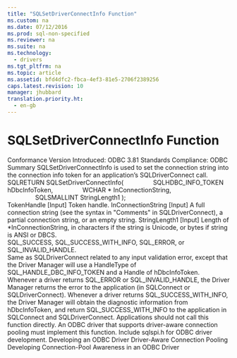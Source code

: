 ```yaml
---
title: "SQLSetDriverConnectInfo Function"
ms.custom: na
ms.date: 07/12/2016
ms.prod: sql-non-specified
ms.reviewer: na
ms.suite: na
ms.technology: 
  - drivers
ms.tgt_pltfrm: na
ms.topic: article
ms.assetid: bfd4dfc2-fbca-4ef3-81e5-2706f2389256
caps.latest.revision: 10
manager: jhubbard
translation.priority.ht: 
  - en-gb
---
```

# SQLSetDriverConnectInfo Function
<?xml version="1.0" encoding="utf-8"?>
<developerReferenceWithSyntaxDocument xmlns="http://ddue.schemas.microsoft.com/authoring/2003/5" xmlns:xlink="http://www.w3.org/1999/xlink" xmlns:xsi="http://www.w3.org/2001/XMLSchema-instance" xsi:schemaLocation="http://ddue.schemas.microsoft.com/authoring/2003/5 http://dduestorage.blob.core.windows.net/ddueschema/developer.xsd">
  <introduction>
    <definitionTable>
      <definedTerm>
        <legacyBold>Conformance</legacyBold>
      </definedTerm>
      <definition>
        <para>Version Introduced: ODBC 3.81 Standards Compliance: ODBC</para>
      </definition>
      <definedTerm>
        <legacyBold>Summary</legacyBold>
      </definedTerm>
      <definition>
        <para>
          <legacyBold>SQLSetDriverConnectInfo</legacyBold> is used to set the connection string into the connection info token for an application’s <legacyBold>SQLDriverConnect</legacyBold> call.</para>
      </definition>
    </definitionTable>
  </introduction>
  <syntaxSection>
    <legacySyntax>SQLRETURN SQLSetDriverConnectInfo(
                SQLHDBC_INFO_TOKEN   <parameterReference>hDbcInfoToken</parameterReference>,
                WCHAR *              <parameterReference>InConnectionString</parameterReference>,
                SQLSMALLINT          <parameterReference>StringLength1</parameterReference> );</legacySyntax>
  </syntaxSection>
  <section>
    <title>Arguments</title>
    <content>
      <definitionTable>
        <definedTerm>
          <legacyItalic>TokenHandle</legacyItalic>
        </definedTerm>
        <definition>
          <para>[Input] Token handle.</para>
        </definition>
        <definedTerm>
          <legacyItalic>InConnectionString</legacyItalic>
        </definedTerm>
        <definition>
          <para>[Input] A full connection string (see the syntax in "Comments" in <legacyLink xlink:href="e299be1d-5c74-4ede-b6a3-430eb189134f">SQLDriverConnect</legacyLink>), a partial connection string, or an empty string.</para>
        </definition>
        <definedTerm>
          <legacyItalic>StringLength1</legacyItalic>
        </definedTerm>
        <definition>
          <para>[Input] Length of *<parameterReference>InConnectionString</parameterReference>, in characters if the string is Unicode, or bytes if string is ANSI or DBCS.</para>
        </definition>
      </definitionTable>
    </content>
  </section>
  <section>
    <title>Returns</title>
    <content>
      <para>SQL_SUCCESS, SQL_SUCCESS_WITH_INFO, SQL_ERROR, or SQL_INVALID_HANDLE.</para>
    </content>
  </section>
  <section>
    <title>Diagnostics</title>
    <content>
      <para>Same as <legacyLink xlink:href="e299be1d-5c74-4ede-b6a3-430eb189134f">SQLDriverConnect</legacyLink> related to any input validation error, except that the Driver Manager will use a <legacyBold>HandleType</legacyBold> of SQL_HANDLE_DBC_INFO_TOKEN and a <legacyBold>Handle</legacyBold> of <parameterReference>hDbcInfoToken</parameterReference>.</para>
    </content>
  </section>
  <languageReferenceRemarks>
    <content>
      <para>Whenever a driver returns SQL_ERROR or SQL_INVALID_HANDLE, the Driver Manager returns the error to the application (in <legacyLink xlink:href="59075e46-a0ca-47bf-972a-367b08bb518d">SQLConnect</legacyLink> or <legacyLink xlink:href="e299be1d-5c74-4ede-b6a3-430eb189134f">SQLDriverConnect</legacyLink>).</para>
      <para>Whenever a driver returns SQL_SUCCESS_WITH_INFO, the Driver Manager will obtain the diagnostic information from <parameterReference>hDbcInfoToken</parameterReference>, and return SQL_SUCCESS_WITH_INFO to the application in <legacyLink xlink:href="59075e46-a0ca-47bf-972a-367b08bb518d">SQLConnect</legacyLink> and <legacyLink xlink:href="e299be1d-5c74-4ede-b6a3-430eb189134f">SQLDriverConnect</legacyLink>.</para>
      <para>Applications should not call this function directly. An ODBC driver that supports driver-aware connection pooling must implement this function.</para>
      <para>Include sqlspi.h for ODBC driver development.</para>
    </content>
  </languageReferenceRemarks>
  <relatedTopics>
    <link xlink:href="3225a011-5605-46ba-bb74-1ca6106a5271">Developing an ODBC Driver</link>
<link xlink:href="53e7e3f7-edab-4d0b-8943-45442ba3ebc9">Driver-Aware Connection Pooling</link>
<link xlink:href="c63d5cae-24fc-4fee-89a9-ad0367cddc3e">Developing Connection-Pool Awareness in an ODBC Driver</link></relatedTopics>
</developerReferenceWithSyntaxDocument>